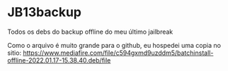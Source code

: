 # JB13backup
Todos os debs do backup offline do meu último jailbreak 

Como o arquivo é muito grande para o github, eu hospedei uma copia no sitio:
https://www.mediafire.com/file/c594gxmd9uzddm5/batchinstall-offline-2022.01.17-15.38.40.deb/file
